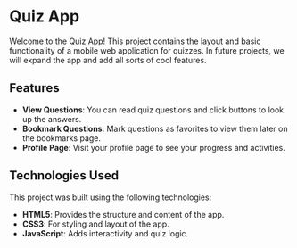 # Quiz App

Welcome to the Quiz App! This project contains the layout and basic functionality of a mobile web application for quizzes. In future projects, we will expand the app and add all sorts of cool features.

## Features

- **View Questions**: You can read quiz questions and click buttons to look up the answers.
- **Bookmark Questions**: Mark questions as favorites to view them later on the bookmarks page.
- **Profile Page**: Visit your profile page to see your progress and activities.

## Technologies Used

This project was built using the following technologies:

- **HTML5**: Provides the structure and content of the app.
- **CSS3**: For styling and layout of the app.
- **JavaScript**: Adds interactivity and quiz logic.

